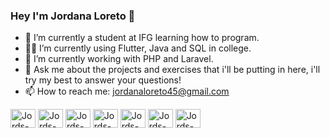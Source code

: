 ### Hey I'm Jordana Loreto 👋

- 🔭 I’m currently a student at IFG learning how to program.
- 😶‍🌫️ I’m currently using Flutter, Java and SQL in college. 
- 🌱 I’m currently working with PHP and Laravel. 
- 💬 Ask me about the projects and exercises that i'll be putting in here,  i'll try my best to answer your questions!
- 📫 How to reach me: jordanaloreto45@gmail.com

<div style="display": inline_block">
 <img align="center" alt="Jords-C" height="30" width="40" src="https://cdn.jsdelivr.net/gh/devicons/devicon/icons/c/c-original.svg" />
 <img align="center" alt="Jords-C" height="30" width="40"  src="https://cdn.jsdelivr.net/gh/devicons/devicon/icons/dart/dart-original.svg" />
  <img align="center" alt="Jords-C" height="30" width="40" src="https://cdn.jsdelivr.net/gh/devicons/devicon/icons/flutter/flutter-original.svg" />
  <img align="center" alt="Jords-C" height="30" width="40" src="https://cdn.jsdelivr.net/gh/devicons/devicon/icons/java/java-original-wordmark.svg" />
  <img align="center" alt="Jords-C" height="30" width="40" src="https://cdn.jsdelivr.net/gh/devicons/devicon/icons/spring/spring-original.svg" />
  <img align="center" alt="Jords-C" height="30" width="40" src="https://upload.wikimedia.org/wikipedia/commons/thumb/7/76/Vaadin_Logo.svg/1200px-Vaadin_Logo.svg.png" />
  <img align="center" alt="Jords-C" height="30" width="40" src="https://cdn.jsdelivr.net/gh/devicons/devicon/icons/postgresql/postgresql-original-wordmark.svg" />
</div>

##
